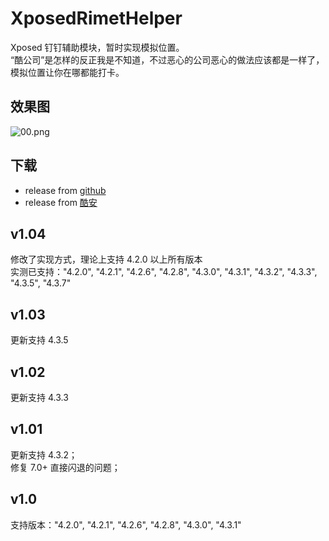 # XposedRimetHelper
Xposed 钉钉辅助模块，暂时实现模拟位置。  
“酷公司”是怎样的反正我是不知道，不过恶心的公司恶心的做法应该都是一样了，模拟位置让你在哪都能打卡。 
## 效果图
![00.png](https://raw.githubusercontent.com/wuxiaosu/XposedRimetHelper/master/screenshots/00.png)
## 下载
- release from [github](https://github.com/wuxiaosu/XposedRimetHelper/releases) 
- release from [酷安](https://www.coolapk.com/apk/180336) 
## v1.04   
修改了实现方式，理论上支持 4.2.0 以上所有版本  
实测已支持："4.2.0", "4.2.1", "4.2.6", "4.2.8", "4.3.0", "4.3.1", "4.3.2", "4.3.3", "4.3.5", "4.3.7"
## v1.03   
更新支持 4.3.5  
## v1.02   
更新支持 4.3.3  
## v1.01   
更新支持 4.3.2；  
修复 7.0+ 直接闪退的问题；
## v1.0   
支持版本："4.2.0", "4.2.1", "4.2.6", "4.2.8", "4.3.0", "4.3.1"
